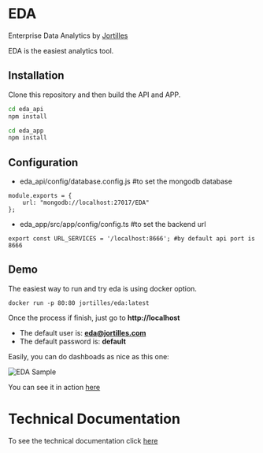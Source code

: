 # EDA 

Enterprise Data Analytics by  [Jortilles](http://eda.jortilles.com) 

EDA is the easiest analytics tool.

## Installation

Clone this repository and then build the API and APP.

```bash
cd eda_api
npm install
```

```bash
cd eda_app
npm install
```

## Configuration

* eda_api/config/database.config.js #to set the mongodb database

```
module.exports = {
    url: "mongodb://localhost:27017/EDA"
};

```

* eda_app/src/app/config/config.ts #to set the backend url

```
export const URL_SERVICES = '/localhost:8666'; #by default api port is 8666

```

## Demo

The easiest way to run and try eda is using docker option.

```
docker run -p 80:80 jortilles/eda:latest
```

Once the process if finish, just go to **http://localhost**

* The default user is: **eda@jortilles.com**
* The default password is: **default**

Easily, you can do dashboads as nice as this one: 

![EDA Sample](https://eda.jortilles.com/wp-content/uploads/2020/04/ejemplo_demo_venta.png)

You can see it in action [here](https://www.youtube.com/watch?v=S0wkoeRqz3k&t=5s)

# Technical Documentation
To see the technical documentation click [here](docs/technical-docs.md) 